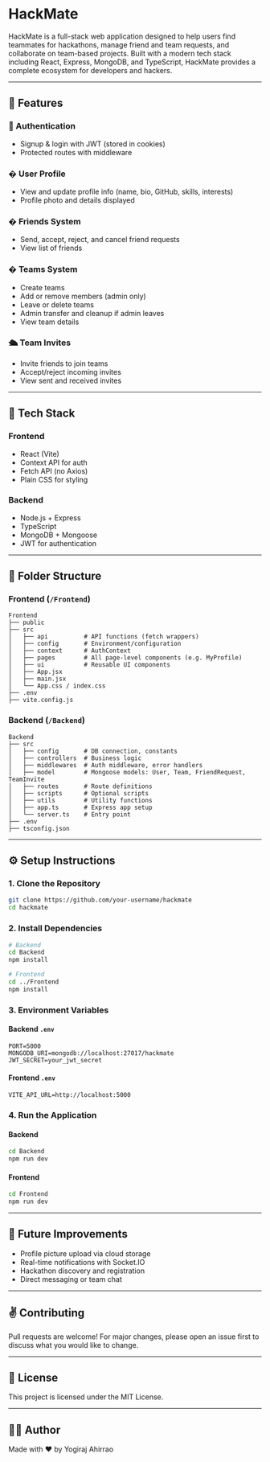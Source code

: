 # HackMate

HackMate is a full-stack web application designed to help users find teammates for hackathons, manage friend and team requests, and collaborate on team-based projects. Built with a modern tech stack including React, Express, MongoDB, and TypeScript, HackMate provides a complete ecosystem for developers and hackers.

---

## 🚀 Features

### 🔑 Authentication

* Signup & login with JWT (stored in cookies)
* Protected routes with middleware

### � User Profile

* View and update profile info (name, bio, GitHub, skills, interests)
* Profile photo and details displayed

### � Friends System

* Send, accept, reject, and cancel friend requests
* View list of friends

### � Teams System

* Create teams
* Add or remove members (admin only)
* Leave or delete teams
* Admin transfer and cleanup if admin leaves
* View team details

### 🛳️ Team Invites

* Invite friends to join teams
* Accept/reject incoming invites
* View sent and received invites

---

## 🧱 Tech Stack

### Frontend

* React (Vite)
* Context API for auth
* Fetch API (no Axios)
* Plain CSS for styling

### Backend

* Node.js + Express
* TypeScript
* MongoDB + Mongoose
* JWT for authentication

---

## 📂 Folder Structure

### Frontend (`/Frontend`)

```
Frontend
├── public
├── src
│   ├── api          # API functions (fetch wrappers)
│   ├── config       # Environment/configuration
│   ├── context      # AuthContext
│   ├── pages        # All page-level components (e.g. MyProfile)
│   ├── ui           # Reusable UI components
│   ├── App.jsx
│   ├── main.jsx
│   └── App.css / index.css
├── .env
├── vite.config.js
```

### Backend (`/Backend`)

```
Backend
├── src
│   ├── config       # DB connection, constants
│   ├── controllers  # Business logic
│   ├── middlewares  # Auth middleware, error handlers
│   ├── model        # Mongoose models: User, Team, FriendRequest, TeamInvite
│   ├── routes       # Route definitions
│   ├── scripts      # Optional scripts
│   ├── utils        # Utility functions
│   ├── app.ts       # Express app setup
│   └── server.ts    # Entry point
├── .env
├── tsconfig.json
```

---

## ⚙️ Setup Instructions

### 1. Clone the Repository

```bash
git clone https://github.com/your-username/hackmate
cd hackmate
```

### 2. Install Dependencies

```bash
# Backend
cd Backend
npm install

# Frontend
cd ../Frontend
npm install
```

### 3. Environment Variables

#### Backend `.env`

```
PORT=5000
MONGODB_URI=mongodb://localhost:27017/hackmate
JWT_SECRET=your_jwt_secret
```

#### Frontend `.env`

```
VITE_API_URL=http://localhost:5000
```

### 4. Run the Application

#### Backend

```bash
cd Backend
npm run dev
```

#### Frontend

```bash
cd Frontend
npm run dev
```

---

## 📅 Future Improvements

* Profile picture upload via cloud storage
* Real-time notifications with Socket.IO
* Hackathon discovery and registration
* Direct messaging or team chat

---

## ✌️ Contributing

Pull requests are welcome! For major changes, please open an issue first to discuss what you would like to change.

---

## 📅 License

This project is licensed under the MIT License.

---

## 👨‍💻 Author

Made with ❤️ by Yogiraj Ahirrao
